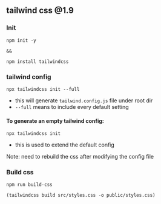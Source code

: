 ## tailwind css @1.9


### Init 

```
npm init -y

&&

npm install tailwindcss
```

### tailwind config

```
npx tailwindcss init --full
```
- this will generate `tailwind.config.js` file under root dir 
- `--full` means to include every default setting 

#### To generate an empty tailwind config:

```
npx tailwindcss init
```
- this is used to extend the default config


Note: need to rebuild the css after modifying the config file


### Build css

```
npm run build-css

(tailwindcss build src/styles.css -o public/styles.css)
```